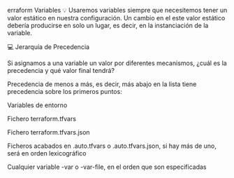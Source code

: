 erraform Variables
💡 Usaremos variables siempre que necesitemos tener un valor estático en nuestra configuración.
Un cambio en el este valor estático debería producirse en solo un lugar, es decir, en la instanciación de la variable.  

💻 Jerarquía de Precedencia


Si asignamos a una variable un valor por diferentes mecanismos, ¿cuál es la precedencia y qué valor final tendrá?

Precedencia de menos a más, es decir, más abajo en la lista tiene precedencia sobre los primeros puntos:

Variables de entorno

Fichero terraform.tfvars

Fichero terraform.tfvars.json

Ficheros acabados en .auto.tfvars o .auto.tfvars.json, si hay más de uno, será en orden lexicográfico

Cualquier variable -var o -var-file, en el orden que son especificadas
